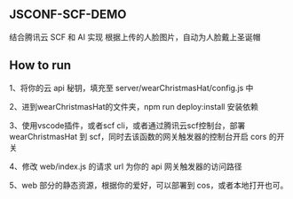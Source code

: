 ## JSCONF-SCF-DEMO

结合腾讯云 SCF 和 AI 实现
根据上传的人脸图片，自动为人脸戴上圣诞帽

## How to run

1、将你的云 api 秘钥，填充至 server/wearChristmasHat/config.js 中

2、进到wearChristmasHat的文件夹，npm run deploy:install 安装依赖

3、使用vscode插件，或者scf cli，或者通过腾讯云scf控制台，部署 wearChristmasHat 到 scf，同时去该函数的网关触发器的控制台开启 cors 的开关

4、修改 web/index.js 的请求 url 为你的 api 网关触发器的访问路径

5、web 部分的静态资源，根据你的爱好，可以部署到 cos，或者本地打开也可。
